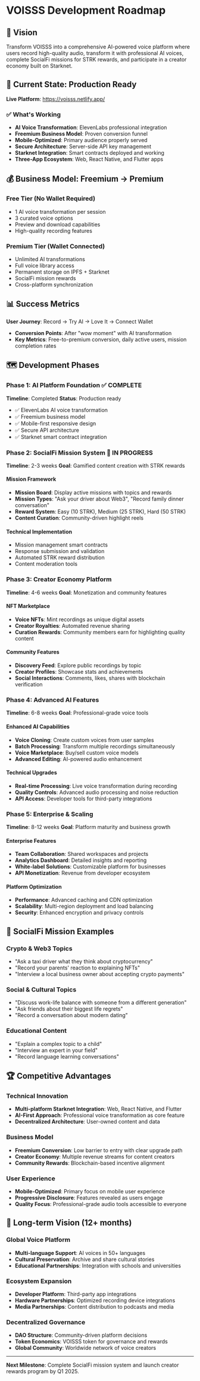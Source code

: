 # VOISSS Development Roadmap

## 🎯 Vision

Transform VOISSS into a comprehensive AI-powered voice platform where users record high-quality audio, transform it with professional AI voices, complete SocialFi missions for STRK rewards, and participate in a creator economy built on Starknet.

## 🚀 Current State: Production Ready

**Live Platform**: https://voisss.netlify.app/

### ✅ What's Working
- **AI Voice Transformation**: ElevenLabs professional integration
- **Freemium Business Model**: Proven conversion funnel
- **Mobile-Optimized**: Primary audience properly served
- **Secure Architecture**: Server-side API key management
- **Starknet Integration**: Smart contracts deployed and working
- **Three-App Ecosystem**: Web, React Native, and Flutter apps

## 💰 Business Model: Freemium → Premium

### Free Tier (No Wallet Required)
- 1 AI voice transformation per session
- 3 curated voice options
- Preview and download capabilities
- High-quality recording features

### Premium Tier (Wallet Connected)
- Unlimited AI transformations
- Full voice library access
- Permanent storage on IPFS + Starknet
- SocialFi mission rewards
- Cross-platform synchronization

## 📊 Success Metrics

**User Journey**: Record → Try AI → Love It → Connect Wallet
- **Conversion Points**: After "wow moment" with AI transformation
- **Key Metrics**: Free-to-premium conversion, daily active users, mission completion rates

## 🗺️ Development Phases

### Phase 1: AI Platform Foundation ✅ COMPLETE
**Timeline**: Completed
**Status**: Production ready

- ✅ ElevenLabs AI voice transformation
- ✅ Freemium business model
- ✅ Mobile-first responsive design
- ✅ Secure API architecture
- ✅ Starknet smart contract integration

### Phase 2: SocialFi Mission System 🚧 IN PROGRESS
**Timeline**: 2-3 weeks
**Goal**: Gamified content creation with STRK rewards

#### Mission Framework
- **Mission Board**: Display active missions with topics and rewards
- **Mission Types**: "Ask your driver about Web3", "Record family dinner conversation"
- **Reward System**: Easy (10 STRK), Medium (25 STRK), Hard (50 STRK)
- **Content Curation**: Community-driven highlight reels

#### Technical Implementation
- Mission management smart contracts
- Response submission and validation
- Automated STRK reward distribution
- Content moderation tools

### Phase 3: Creator Economy Platform
**Timeline**: 4-6 weeks
**Goal**: Monetization and community features

#### NFT Marketplace
- **Voice NFTs**: Mint recordings as unique digital assets
- **Creator Royalties**: Automated revenue sharing
- **Curation Rewards**: Community members earn for highlighting quality content

#### Community Features
- **Discovery Feed**: Explore public recordings by topic
- **Creator Profiles**: Showcase stats and achievements
- **Social Interactions**: Comments, likes, shares with blockchain verification

### Phase 4: Advanced AI Features
**Timeline**: 6-8 weeks
**Goal**: Professional-grade voice tools

#### Enhanced AI Capabilities
- **Voice Cloning**: Create custom voices from user samples
- **Batch Processing**: Transform multiple recordings simultaneously
- **Voice Marketplace**: Buy/sell custom voice models
- **Advanced Editing**: AI-powered audio enhancement

#### Technical Upgrades
- **Real-time Processing**: Live voice transformation during recording
- **Quality Controls**: Advanced audio processing and noise reduction
- **API Access**: Developer tools for third-party integrations

### Phase 5: Enterprise & Scaling
**Timeline**: 8-12 weeks
**Goal**: Platform maturity and business growth

#### Enterprise Features
- **Team Collaboration**: Shared workspaces and projects
- **Analytics Dashboard**: Detailed insights and reporting
- **White-label Solutions**: Customizable platform for businesses
- **API Monetization**: Revenue from developer ecosystem

#### Platform Optimization
- **Performance**: Advanced caching and CDN optimization
- **Scalability**: Multi-region deployment and load balancing
- **Security**: Enhanced encryption and privacy controls

## 🎯 SocialFi Mission Examples

### Crypto & Web3 Topics
- "Ask a taxi driver what they think about cryptocurrency"
- "Record your parents' reaction to explaining NFTs"
- "Interview a local business owner about accepting crypto payments"

### Social & Cultural Topics
- "Discuss work-life balance with someone from a different generation"
- "Ask friends about their biggest life regrets"
- "Record a conversation about modern dating"

### Educational Content
- "Explain a complex topic to a child"
- "Interview an expert in your field"
- "Record language learning conversations"

## 🏆 Competitive Advantages

### Technical Innovation
- **Multi-platform Starknet Integration**: Web, React Native, and Flutter
- **AI-First Approach**: Professional voice transformation as core feature
- **Decentralized Architecture**: User-owned content and data

### Business Model
- **Freemium Conversion**: Low barrier to entry with clear upgrade path
- **Creator Economy**: Multiple revenue streams for content creators
- **Community Rewards**: Blockchain-based incentive alignment

### User Experience
- **Mobile-Optimized**: Primary focus on mobile user experience
- **Progressive Disclosure**: Features revealed as users engage
- **Quality Focus**: Professional-grade audio tools accessible to everyone

## 🔮 Long-term Vision (12+ months)

### Global Voice Platform
- **Multi-language Support**: AI voices in 50+ languages
- **Cultural Preservation**: Archive and share cultural stories
- **Educational Partnerships**: Integration with schools and universities

### Ecosystem Expansion
- **Developer Platform**: Third-party app integrations
- **Hardware Partnerships**: Optimized recording device integrations
- **Media Partnerships**: Content distribution to podcasts and media

### Decentralized Governance
- **DAO Structure**: Community-driven platform decisions
- **Token Economics**: VOISSS token for governance and rewards
- **Global Community**: Worldwide network of voice creators

---

**Next Milestone**: Complete SocialFi mission system and launch creator rewards program by Q1 2025.